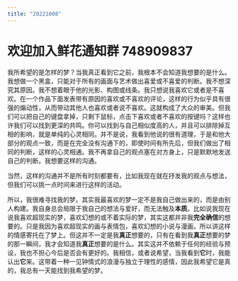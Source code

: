 ```yaml
---
title: "20221008"
---
```

欢迎加入鲜花通知群 748909837
===

我所希望的是怎样的梦？当我真正看到它之前，我根本不会知道我想要的是什么。我想做一个黑盒，只能对于所有的画面与艺术做出喜爱或不喜爱的判断。我不想深究其原因。我不想着眼于他的光影、构图或线条。我只想说我喜欢它或者是不喜欢。在一个作品下面发表带有原因的喜欢或不喜欢的评论，这样的行为似乎具有很强的煽动性，从而带动其他人也喜欢或者说不喜欢。这就构成了大众的审美。但我们可以把自己的键盘拿掉，只剩下鼠标，点击下喜欢或者不喜欢的按键吗？这样也许我们可以找到更深的共鸣。你可以找到与自己相似度高的人，并且可以排除掉互相的影响，就是单纯的心灵相同。并不是说，我看到他说的很有道理，于是和他大部分的观点一致，而是在完全没有沟通下的，即使时间有所先后，但我们做出了相同的判断，这样的心灵相通。我不再拿自己的观点塞在对方身上，只是默默地发送自己的判断。我想要这样的沟通。

当然，这样的沟通并不是所有时刻都要有，比如我现在就在抒发我的观点与想法，但我们可以挑一点时间来进行这样的活动。

所以，我很难寻找我的梦。其实我最喜欢的梦一定不是我自己做出来的，而是由别人构建。我自身总会局限于我自己的想法与爱好，而无法触及**本质**。比如说我现在说我喜欢超现实的梦，喜欢幻想的或不着实际的梦，其实这都并非我**完全确信**的想要的。只是我因为喜欢超现实的画与表情包，喜欢幻想的小说与漫画，所以讲这样的情感寄托在了梦上。但这并不一定是我**真正**想要的，只有在看到我**真正**想要的梦的那一瞬间，我才会知道我**真正**想要的是什么。其实这并不依赖于任何的经验与预设，我也不担心今后是否会有更好的。我相信，或者说希望，当我看到**它**时，我能认出**它**来。这带着一种一见钟情式的浪漫与独立于理性的感情，因此我希望它是真的，我总有一天能找到我希望的梦。



